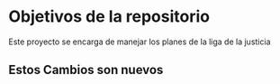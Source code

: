 # Objetivos de la repositorio

Este proyecto se encarga de manejar los planes de la liga de la justicia


## Estos Cambios son nuevos